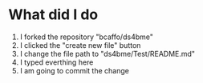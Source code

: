 # What did I do

1. I forked the repository "bcaffo/ds4bme"
2. I clicked the "create new file" button
3. I change the file path to "ds4bme/Test/README.md"
4. I typed everthing here
5. I am going to commit the change
